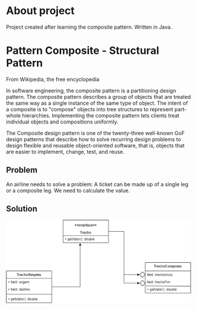 # About project

Project created after learning the composite pattern. Written in Java.

# Pattern Composite - Structural Pattern
  From Wikipedia, the free encyclopedia

In software engineering, the composite pattern is a partitioning design pattern.
The composite pattern describes a group of objects that are treated the same way as a single instance of the same type of object.
The intent of a composite is to "compose" objects into tree structures to represent part-whole hierarchies.
Implementing the composite pattern lets clients treat individual objects and compositions uniformly.

The Composite design pattern is one of the twenty-three well-known GoF design patterns that describe how to solve recurring design problems to 
design flexible and reusable object-oriented software, that is, objects that are easier to implement, change, test, and reuse.

## Problem

An airline needs to solve a problem: A ticket can be made up of a single leg or a composite leg. We need to calculate the value.

## Solution

<img src="composite.drawio.png" alt="observable pattern">



